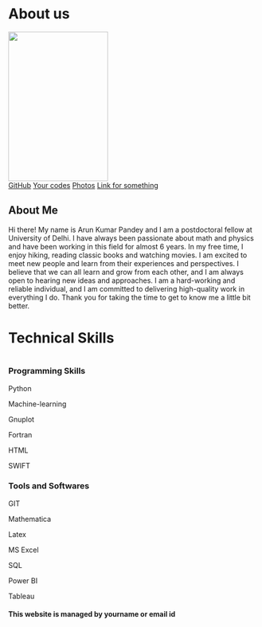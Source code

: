 <!------Here html page starts  ------->
<!DOCTYPE html>
<html lang="en">




<!------Here main body starts  ------->
<body>
<div class="header">
    <h1>About us</h1>
    <img src="https://user-images.githubusercontent.com/15100077/212930031-efc55dd5-9151-4f4a-8322-53a45c7d58ee.png" width="200" 
     height="300">  
      <!---src - Specifies the path to the image
      alt - Specifies an alternate text for the image
    <p>This is header subtitle.</p>--->
  </div>

  <div class= “header-image”>
  </div>

  <div class="navbar">
    <a href="https://github.com/arunsinp">GitHub</a>
    <a href="#">Your codes</a>
    <a href="#">Photos</a>
    <a href="#" class="right">Link for something</a>
  </div>
  
 <div class="row">
    <div class="side">

<h2>About Me</h2>

<!-------     
![image](https://user-images.githubusercontent.com/15100077/212930031-efc55dd5-9151-4f4a-8322-53a45c7d58ee.png)
----->
Hi there! My name is Arun Kumar Pandey and I am a postdoctoral fellow at University of Delhi. 
I have always been passionate about math and physics and have been 
working in this field for almost 6 years. In my free time, I enjoy 
hiking, reading classic books and watching movies. I am excited to meet new people and learn from their
experiences and perspectives. I believe that we can all learn and grow from each 
other, and I am always open to hearing new ideas and approaches. I am a hard-working
and reliable individual, and I am committed to delivering high-quality work in 
everything I do. Thank you for taking the time to get to know me a little bit better.
<!-------Add your photos here, if you wish -->
</div>
<div class="main">
     <p>
     <h1>Technical Skills<h1/>

<h3>Programming Skills</h3>

<p>Python</p>
<div class="container">
  <div class="skills python"></div>
</div>

<p>Machine-learning</p>
<div class="container">
  <div class="skills machine"></div>
</div>

<p>Gnuplot</p>
<div class="container">
  <div class="skills gnuplot"></div>
</div>

<p>Fortran</p>
<div class="container">
  <div class="skills fortran"></div>
</div>

<p>HTML</p>
<div class="container">
  <div class="skills html"></div>
</div>

<p>SWIFT</p>
<div class="container">
  <div class="skills swift"></div>
</div>


<h3>Tools and Softwares </h3>

<p>GIT</p>
<div class="container">
  <div class="skills GIT"></div>
</div>

<p>Mathematica</p>
<div class="container">
  <div class="skills Mathematica"></div>
</div>

<p>Latex</p>
<div class="container">
  <div class="skills latex"></div>
</div>

<p>MS Excel</p>
<div class="container">
  <div class="skills excel"></div>
</div>

<p>SQL</p>
<div class="container">
  <div class="skills SQL"></div>
</div>

<p>Power BI</p>
<div class="container">
  <div class="skills Powerbi"></div>
</div>

<p>Tableau</p>
<div class="container">
  <div class="skills tableau"></div>
</div>

  
  <div class="footer">
    <h4>This website is managed by yourname or email id</h4>
  </div>
<!------Here main body ends  ------->
</body>
<!---------------------------Here html page ends ---------------------------------->
